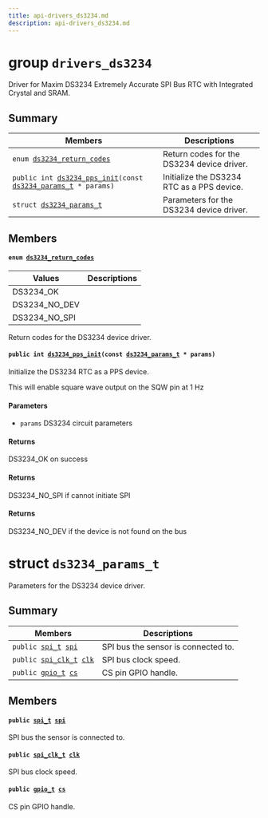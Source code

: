 ```yaml
---
title: api-drivers_ds3234.md
description: api-drivers_ds3234.md
---
```

# group `drivers_ds3234` 

Driver for Maxim DS3234 Extremely Accurate SPI Bus RTC with Integrated Crystal and SRAM.

## Summary

 Members                        | Descriptions                                
--------------------------------|---------------------------------------------
`enum `[`ds3234_return_codes`](#group__drivers__ds3234_1gac84a72f5f0709663fc2b73ba155387ba)            | Return codes for the DS3234 device driver.
`public int `[`ds3234_pps_init`](#group__drivers__ds3234_1ga8c8bb71ff908954a52d90dd4706fba1d)`(const `[`ds3234_params_t`](./doc/starlight-docs/src/content/docs/apidoc/api-drivers_ds3234.md#structds3234__params__t)` * params)`            | Initialize the DS3234 RTC as a PPS device.
`struct `[`ds3234_params_t`](#structds3234__params__t) | Parameters for the DS3234 device driver.

## Members

#### `enum `[`ds3234_return_codes`](#group__drivers__ds3234_1gac84a72f5f0709663fc2b73ba155387ba) 

 Values                         | Descriptions                                
--------------------------------|---------------------------------------------
DS3234_OK            | 
DS3234_NO_DEV            | 
DS3234_NO_SPI            | 

Return codes for the DS3234 device driver.

#### `public int `[`ds3234_pps_init`](#group__drivers__ds3234_1ga8c8bb71ff908954a52d90dd4706fba1d)`(const `[`ds3234_params_t`](./doc/starlight-docs/src/content/docs/apidoc/api-drivers_ds3234.md#structds3234__params__t)` * params)` 

Initialize the DS3234 RTC as a PPS device.

This will enable square wave output on the SQW pin at 1 Hz

#### Parameters
* `params` DS3234 circuit parameters

#### Returns
DS3234_OK on success 

#### Returns
DS3234_NO_SPI if cannot initiate SPI 

#### Returns
DS3234_NO_DEV if the device is not found on the bus

# struct `ds3234_params_t` 

Parameters for the DS3234 device driver.

## Summary

 Members                        | Descriptions                                
--------------------------------|---------------------------------------------
`public `[`spi_t`](./doc/starlight-docs/src/content/docs/apidoc/api-undefined.md#group__drivers__periph__spi_1ga12004e6f2a2ea6b7c0a96c654a2f3874)` `[`spi`](#structds3234__params__t_1aefe400e208c2ce58d97a260e81825072) | SPI bus the sensor is connected to.
`public `[`spi_clk_t`](./doc/starlight-docs/src/content/docs/apidoc/api-undefined.md#atxmega_2include_2periph__cpu_8h_1ae81cec9f03084065c25089e514a57337)` `[`clk`](#structds3234__params__t_1a05428f4c826e20bb2821be8d8d0b7b7e) | SPI bus clock speed.
`public `[`gpio_t`](./doc/starlight-docs/src/content/docs/apidoc/api-undefined.md#group__drivers__periph__gpio_1gadacfc0deb08affff1e88f9549c8e2823)` `[`cs`](#structds3234__params__t_1ae986d6b56fecc9708ead446c92231692) | CS pin GPIO handle.

## Members

#### `public `[`spi_t`](./doc/starlight-docs/src/content/docs/apidoc/api-undefined.md#group__drivers__periph__spi_1ga12004e6f2a2ea6b7c0a96c654a2f3874)` `[`spi`](#structds3234__params__t_1aefe400e208c2ce58d97a260e81825072) 

SPI bus the sensor is connected to.

#### `public `[`spi_clk_t`](./doc/starlight-docs/src/content/docs/apidoc/api-undefined.md#atxmega_2include_2periph__cpu_8h_1ae81cec9f03084065c25089e514a57337)` `[`clk`](#structds3234__params__t_1a05428f4c826e20bb2821be8d8d0b7b7e) 

SPI bus clock speed.

#### `public `[`gpio_t`](./doc/starlight-docs/src/content/docs/apidoc/api-undefined.md#group__drivers__periph__gpio_1gadacfc0deb08affff1e88f9549c8e2823)` `[`cs`](#structds3234__params__t_1ae986d6b56fecc9708ead446c92231692) 

CS pin GPIO handle.

